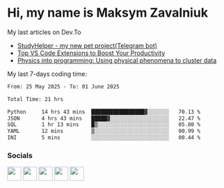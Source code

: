 Hi, my name is Maksym Zavalniuk
========================================================================================================================================

My last articles on Dev.To
<!-- dev.to articles start -->
- [StudyHelper - my new pet project(Telegram bot)](https://dev.to/mezgoodle/studyhelper-my-new-pet-projecttelegram-bot-3f41)
- [Top VS Code Extensions to Boost Your Productivity](https://dev.to/mezgoodle/top-vs-code-extensions-to-boost-your-productivity-2oic)
- [Physics into programming: Using physical phenomena to cluster data](https://dev.to/mezgoodle/physics-into-programming-using-physical-phenomena-to-cluster-data-3849)

<!-- dev.to articles end -->

My last 7-days coding time:
<!--START_SECTION:waka-->

```txt
From: 25 May 2025 - To: 01 June 2025

Total Time: 21 hrs

Python     14 hrs 43 mins  █████████████████▓░░░░░░░   70.13 %
JSON       4 hrs 43 mins   █████▓░░░░░░░░░░░░░░░░░░░   22.47 %
SQL        1 hr 13 mins    █▒░░░░░░░░░░░░░░░░░░░░░░░   05.80 %
YAML       12 mins         ▒░░░░░░░░░░░░░░░░░░░░░░░░   00.99 %
INI        5 mins          ░░░░░░░░░░░░░░░░░░░░░░░░░   00.44 %
```

<!--END_SECTION:waka-->


### Socials

<p align="left"> <a href="https://www.dev.to/mezgoodle" target="_blank" rel="noreferrer"><img src="https://raw.githubusercontent.com/danielcranney/readme-generator/main/public/icons/socials/devdotto.svg" width="32" height="32" /></a> <a href="https://discord.com/users/mezgoodle" target="_blank" rel="noreferrer"><img src="https://raw.githubusercontent.com/danielcranney/readme-generator/main/public/icons/socials/discord.svg" width="32" height="32" /></a> <a href="https://www.github.com/mezgoodle" target="_blank" rel="noreferrer"><img src="https://raw.githubusercontent.com/danielcranney/readme-generator/main/public/icons/socials/github.svg" width="32" height="32" /></a> <a href="http://www.instagram.com/sylvenis" target="_blank" rel="noreferrer"><img src="https://raw.githubusercontent.com/danielcranney/readme-generator/main/public/icons/socials/instagram.svg" width="32" height="32" /></a> <a href="https://www.linkedin.com/in/maksym-zavalniuk-ba4a72193" target="_blank" rel="noreferrer"><img src="https://raw.githubusercontent.com/danielcranney/readme-generator/main/public/icons/socials/linkedin.svg" width="32" height="32" /></a></p>
